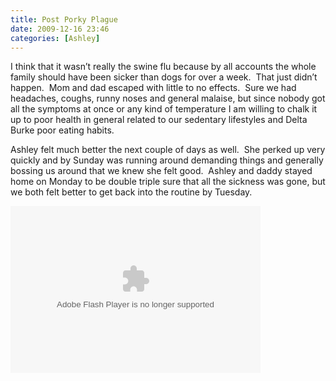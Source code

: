 ```yaml
---
title: Post Porky Plague
date: 2009-12-16 23:46
categories: [Ashley]
---
```

<p>I think that it wasn’t really the swine flu because by all accounts the whole family should have been sicker than dogs for over a week.  That just didn’t happen.  Mom and dad escaped with little to no effects.  Sure we had headaches, coughs, runny noses and general malaise, but since nobody got all the symptoms at once or any kind of temperature I am willing to chalk it up to poor health in general related to our sedentary lifestyles and Delta Burke poor eating habits.</p>  <p>Ashley felt much better the next couple of days as well.  She perked up very quickly and by Sunday was running around demanding things and generally bossing us around that we knew she felt good.  Ashley and daddy stayed home on Monday to be double triple sure that all the sickness was gone, but we both felt better to get back into the routine by Tuesday.</p>  <p><embed type="application/x-shockwave-flash" src="http://picasaweb.google.com/s/c/bin/slideshow.swf" width="400" height="267" flashvars="host=picasaweb.google.com&amp;captions=1&amp;hl=en_US&amp;feat=flashalbum&amp;RGB=0x000000&amp;feed=http%3A%2F%2Fpicasaweb.google.com%2Fdata%2Ffeed%2Fapi%2Fuser%2Fwyseguys%2Falbumid%2F5415304146318387185%3Falt%3Drss%26kind%3Dphoto%26authkey%3DGv1sRgCO2d7dPx7YzebQ%26hl%3Den_US" pluginspage="http://www.macromedia.com/go/getflashplayer" /></p>
